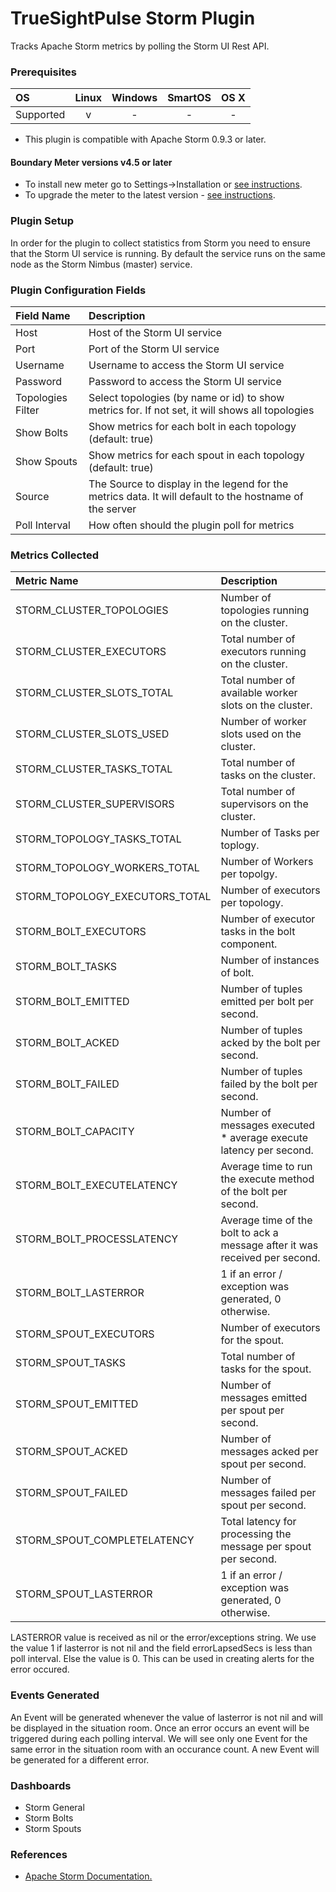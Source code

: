 # TrueSightPulse Storm Plugin

Tracks Apache Storm metrics by polling the Storm UI Rest API.

### Prerequisites

|     OS    | Linux | Windows | SmartOS | OS X |
|:----------|:-----:|:-------:|:-------:|:----:|
| Supported |   v   |    -    |    -    |  -   |

* This plugin is compatible with Apache Storm 0.9.3 or later.

#### Boundary Meter versions v4.5 or later

- To install new meter go to Settings->Installation or [see instructions](https://help.boundary.com/hc/en-us/sections/200634331-Installation).
- To upgrade the meter to the latest version - [see instructions](https://help.boundary.com/hc/en-us/articles/201573102-Upgrading-the-Boundary-Meter).

### Plugin Setup

In order for the plugin to collect statistics from Storm you need to ensure that the Storm UI service is running. By default the service runs on the same node as the Storm Nimbus (master) service.

### Plugin Configuration Fields

|Field Name    | Description                                                                                              |
|:-------------|:---------------------------------------------------------------------------------------------------------|
| Host          | Host of the Storm UI service |
| Port          | Port of the Storm UI service |
| Username      | Username to access the Storm UI service |
| Password      | Password to access the Storm UI service |
| Topologies Filter | Select topologies (by name or id) to show metrics for. If not set, it will shows all topologies |
| Show Bolts          | Show metrics for each bolt in each topology (default: true)                            |
| Show Spouts         | Show metrics for each spout in each topology (default: true) |                           
| Source        | The Source to display in the legend for the metrics data.  It will default to the hostname of the server |
| Poll Interval | How often should the plugin poll for metrics |

### Metrics Collected

|Metric Name                    |Description                                                                 |
|:------------------------------|:---------------------------------------------------------------------------|
|STORM_CLUSTER_TOPOLOGIES       |Number of topologies running on the cluster.                                |
|STORM_CLUSTER_EXECUTORS        |Total number of executors running on the cluster.                           |
|STORM_CLUSTER_SLOTS_TOTAL      |Total number of available worker slots on the cluster.                      |
|STORM_CLUSTER_SLOTS_USED       |Number of worker slots used on the cluster.                                 |
|STORM_CLUSTER_TASKS_TOTAL      |Total number of tasks on the cluster.                                       |
|STORM_CLUSTER_SUPERVISORS      |Total number of supervisors on the cluster.			             |
|STORM_TOPOLOGY_TASKS_TOTAL     |Number of Tasks per toplogy.                                                |
|STORM_TOPOLOGY_WORKERS_TOTAL   |Number of Workers per topolgy.                                              |
|STORM_TOPOLOGY_EXECUTORS_TOTAL |Number of executors per topology.                                           |
|STORM_BOLT_EXECUTORS           |Number of executor tasks in the bolt component.                             |
|STORM_BOLT_TASKS               |Number of instances of bolt.                                                |
|STORM_BOLT_EMITTED             |Number of tuples emitted per bolt per second.                               |
|STORM_BOLT_ACKED               |Number of tuples acked by the bolt per second.                              |
|STORM_BOLT_FAILED              |Number of tuples failed by the bolt per second.                             |
|STORM_BOLT_CAPACITY            |Number of messages executed * average execute latency per second.           |
|STORM_BOLT_EXECUTELATENCY      |Average time to run the execute method of the bolt per second.              |
|STORM_BOLT_PROCESSLATENCY      |Average time of the bolt to ack a message after it was received per second. |
|STORM_BOLT_LASTERROR           |1 if an error / exception was generated, 0 otherwise.                       |
|STORM_SPOUT_EXECUTORS          |Number of executors for the spout.                                          |
|STORM_SPOUT_TASKS              |Total number of tasks for the spout.                                        |
|STORM_SPOUT_EMITTED            |Number of messages emitted per spout per second.                            |
|STORM_SPOUT_ACKED              |Number of messages acked per spout per second.                              |
|STORM_SPOUT_FAILED             |Number of messages failed per spout per second.                             |
|STORM_SPOUT_COMPLETELATENCY    |Total latency for processing the message per spout per second.              |
|STORM_SPOUT_LASTERROR          |1 if an error / exception was generated, 0 otherwise.                       |

LASTERROR value is received as nil or the error/exceptions string. We use the value 1 if lasterror is not nil and the field errorLapsedSecs is less than poll interval. Else the value is 0. This can be used in creating alerts for the error occured.

### Events Generated

An Event will be generated whenever the value of lasterror is not nil and will be displayed in the situation room. Once an error occurs an event will be triggered during each polling interval. We will see only one Event for the same error in the situation room with an occurance count. A new Event will be generated for a different error.

### Dashboards

- Storm General
- Storm Bolts
- Storm Spouts

### References
- [Apache Storm Documentation.](http://storm.apache.org/releases/current/index.html)
